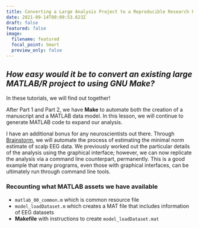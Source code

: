 ```yaml
---
title: Converting a Large Analysis Project to a Reproducible Research Framework Part 3
date: 2021-09-14T00:09:53.623Z
draft: false
featured: false
image:
  filename: featured
  focal_point: Smart
  preview_only: false
---
```

## *How easy would it be to convert an existing large MATLAB/R project to using GNU Make?*

In these tutorials, we will find out together!

After Part 1 and Part 2, we have **Make** to automate both the creation of a manuscript and a MATLAB data model. In this lesson, we will continue to generate MATLAB code to expand our analysis.

I have an additional bonus for any neuroscientists out there. Through [Brainstorm](https://neuroimage.usc.edu/brainstorm/Introduction), we will automate the process of estimating the minimal norm estimate of scalp EEG data. We previously worked out the particular details of the analysis using the graphical interface; however, we can now replicate the analysis via a command line counterpart, permanently. This is a good example that many programs, even those with graphical interfaces, can be ultimately run through command line tools.

### Recounting what MATLAB assets we have available

* `matlab_00_common.m` which is common resource file
* `model_loadDataset.m` which creates a MAT file that includes information of EEG datasets
* **Makefile** with instructions to create `model_loadDataset.mat`